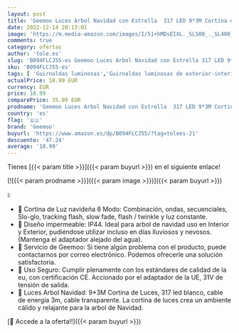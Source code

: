 ```yaml
---
layout: post
title: 'Geemoo Luces Arbol Navidad con Estrella  317 LED 9*3M Cortina de Luces  Guirnalda Luces de Navidad Blanco  8 modelos  Iluminación de Navidad de Interior para Arbol de Navidad'
date: 2022-12-14 20:13:01
image: 'https://m.media-amazon.com/images/I/51+hMDsEIXL._SL500_._SL400_.jpg'
comments: true
category: ofertas
author: 'tole.es'
slug: 'B094FLCJ55-es Geemoo Luces Arbol Navidad con Estrella 317 LED 9*3M...'
sku: 'B094FLCJ55-es'
tags: [ 'Guirnaldas luminosas','Guirnaldas luminosas de exterior-interior','Iluminación','geemoo','navidad','🇪🇸', ]
actualPrice: 18.99 EUR
currency: EUR
price: 18.99
comparePrice: 35.99 EUR
prodname: 'Geemoo Luces Arbol Navidad con Estrella  317 LED 9*3M Cortina de Luces  Guirnalda Luces de Navidad Blanco  8 modelos  Iluminación de Navidad de Interior para Arbol de Navidad'
country: 'es'
flag: '🇪🇸'
brand: 'Geemoo'
buyurl: 'https://www.amazon.es/dp/B094FLCJ55/?tag=tolees-21'
descuento: '47.24'
average: '18.99'
---
```


Tienes [{{< param title >}}]({{< param buyurl >}}) en el siguiente enlace!

[![{{< param prodname >}}]({{< param image >}})]({{< param buyurl >}})

ℹ️:

- 🎄 Cortina de Luz navideña 8 Modo: Combinación, ondas, secuenciales, Slo-glo, tracking flash, slow fade, flash / twinkle y luz constante.
- 🎄 Diseño impermeable: IP44. Ideal para arbol de navidad uso en Interior y Exterior, pudiéndose utilizar incluso en días lluviosos y nevosos. (Mantenga el adaptador alejado del agua).
- 🎄 Servicio de Geemoo: Si tiene algún problema con el producto, puede contactarnos por correo electrónico. Podemos ofrecerle una solución satisfactoria.
- 🎄 Uso Seguro: Cumplir plenamente con los estándares de calidad de la eu, con certificación CE. Accionado por el adaptador de la UE, 31V de tensión de salida.
- 🎄 Luces Arbol Navidad: 9*3M Cortina de Luces, 317 led blanco, cable de energía 3m, cable transparente. La cortina de luces crea un ambiente cálido y relajante para la arbol de Navidad.

[🛒 Accede a la oferta!!]({{< param buyurl >}})
